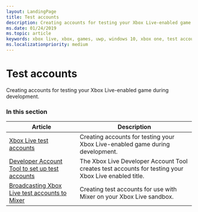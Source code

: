 ```yaml
---
layout: LandingPage
title: Test accounts
description: Creating accounts for testing your Xbox Live-enabled game during development.
ms.date: 01/24/2019
ms.topic: article
keywords: xbox live, xbox, games, uwp, windows 10, xbox one, test account
ms.localizationpriority: medium
---
```


# Test accounts

Creating accounts for testing your Xbox Live-enabled game during development.


### In this section

| Article | Description |
|---------|-------------|
| [Xbox Live test accounts](live-test-accounts.md) | Creating accounts for testing your Xbox Live-enabled game during development. |
| [Developer Account Tool to set up test accounts](live-account-tool.md) | The Xbox Live Developer Account Tool creates test accounts for testing your Xbox Live enabled title. |
| [Broadcasting Xbox Live test accounts to Mixer](live-test-accounts-broadcast-mixer.md) | Creating test accounts for use with Mixer on your Xbox Live sandbox. |
